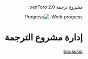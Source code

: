 <!DOCTYPE HTML>
<html lang="ar" dir="rtl">
<head>
<meta http-equiv="Content-Type" content="text/html; charset=utf-8">
</head>
<body>
مشروع ترجمة xenForo 2.0

Work progress: ![Progress](http://progressed.io/bar/80)

إدارة مشروع الترجمة
==============


<a href="https://github.com/boussaid">boussaid</a>
</body>
</html>